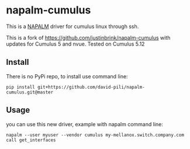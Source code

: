 # napalm-cumulus

This is a [NAPALM](https://napalm.readthedocs.io/en/latest/) driver for cumulus linux through ssh.

This is a fork of https://github.com/justinbrink/napalm-cumulus with updates for Cumulus 5 and nvue. Tested on Cumulus 5.12

## Install

There is no PyPi repo, to install use command line:

```shell
pip install git+https://github.com/david-pili/napalm-cumulus.git@master
```

## Usage

you can use this new driver, example with napalm command line:

```shell
napalm --user myuser --vendor cumulus my-mellanox.switch.company.com call get_interfaces
```
